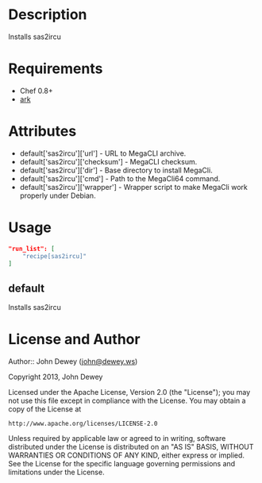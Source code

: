 Description
===========

Installs sas2ircu

Requirements
============

* Chef 0.8+
* [ark](https://github.com/opscode-cookbooks/ark)

Attributes
==========

* default['sas2ircu']['url'] - URL to MegaCLI archive.
* default['sas2ircu']['checksum'] - MegaCLI checksum.
* default['sas2ircu']['dir'] - Base directory to install MegaCli.
* default['sas2ircu']['cmd'] - Path to the MegaCli64 command.
* default['sas2ircu']['wrapper'] - Wrapper script to make MegaCli work properly under Debian.

Usage
=====

```json
"run_list": [
    "recipe[sas2ircu]"
]
```

default
----

Installs sas2ircu

License and Author
==================

Author:: John Dewey (<john@dewey.ws>)

Copyright 2013, John Dewey

Licensed under the Apache License, Version 2.0 (the "License");
you may not use this file except in compliance with the License.
You may obtain a copy of the License at

    http://www.apache.org/licenses/LICENSE-2.0

Unless required by applicable law or agreed to in writing, software
distributed under the License is distributed on an "AS IS" BASIS,
WITHOUT WARRANTIES OR CONDITIONS OF ANY KIND, either express or implied.
See the License for the specific language governing permissions and
limitations under the License.
